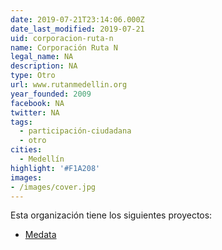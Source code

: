```yaml
---
date: 2019-07-21T23:14:06.000Z
date_last_modified: 2019-07-21
uid: corporacion-ruta-n
name: Corporación Ruta N
legal_name: NA
description: NA
type: Otro
url: www.rutanmedellin.org
year_founded: 2009
facebook: NA
twitter: NA
tags:
  - participación-ciudadana
  - otro
cities: 
  - Medellín
highlight: '#F1A208'
images:
- /images/cover.jpg
---
```


Esta organización tiene los siguientes proyectos:

- [Medata](/i/medata.html)

